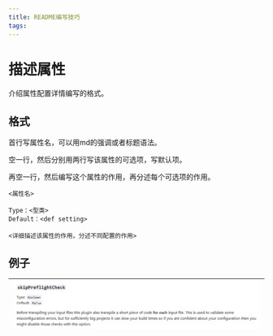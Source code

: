 ```yaml
---
title: README编写技巧
tags:
---
```



# 描述属性

介绍属性配置详情编写的格式。


## 格式

首行写属性名，可以用md的强调或者标题语法。

空一行，然后分别用两行写该属性的可选项，写默认项。

再空一行，然后编写这个属性的作用，再分述每个可选项的作用。

```
<属性名>

Type：<型类>
Default：<def setting>

<详细描述该属性的作用，分述不同配置的作用>
```


## 例子

|![](./README%E7%BC%96%E5%86%99%E6%8A%80%E5%B7%A7/Snipaste_2023-06-09_08-33-14.png)|
|:--:|

